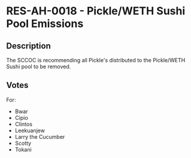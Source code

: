 # RES-AH-0018 - Pickle/WETH Sushi Pool Emissions
## Description
The SCCOC is recommending all Pickle's distributed to the Pickle/WETH Sushi pool to be removed.

## Votes
For:
- Bwar
- Cipio
- Clintos
- Leekuanjew
- Larry the Cucumber
- Scotty
- Tokani
